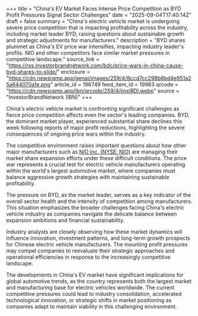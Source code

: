 +++
title = "China's EV Market Faces Intense Price Competition as BYD Profit Pressures Signal Sector Challenges"
date = "2025-09-04T17:40:14Z"
draft = false
summary = "China's electric vehicle market is undergoing severe price competition that is impacting profitability across the industry, including market leader BYD, raising questions about sustainable growth and strategic adjustments for manufacturers."
description = "BYD shares plummet as China's EV price war intensifies, impacting industry leader's profits. NIO and other competitors face similar market pressures in competitive landscape."
source_link = "https://rss.investorbrandnetwork.com/bdc/price-wars-in-china-cause-byd-shares-to-slide/"
enclosure = "https://cdn.newsramp.app/genai/images/259/4/8ccd7cc298b8bd4e951a25a644070a1e.png"
article_id = 196749
feed_item_id = 19983
qrcode = "https://cdn.newsramp.app/ibn/qrcode/259/4/jinxiRDl.webp"
source = "InvestorBrandNetwork (IBN)"
+++

<p>China's electric vehicle market is confronting significant challenges as fierce price competition affects even the sector's leading companies. BYD, the dominant market player, experienced substantial share declines this week following reports of major profit reductions, highlighting the severe consequences of ongoing price wars within the industry.</p><p>The competitive environment raises important questions about how other major manufacturers such as <a href="https://www.nyse.com/quote/XNYS:NIO" rel="nofollow" target="_blank">NIO Inc. (NYSE: NIO)</a> are managing their market share expansion efforts under these difficult conditions. The price war represents a crucial test for electric vehicle manufacturers operating within the world's largest automotive market, where companies must balance aggressive growth strategies with maintaining sustainable profitability.</p><p>The pressure on BYD, as the market leader, serves as a key indicator of the overall sector health and the intensity of competition among manufacturers. This situation emphasizes the broader challenges facing China's electric vehicle industry as companies navigate the delicate balance between expansion ambitions and financial sustainability.</p><p>Industry analysts are closely observing how these market dynamics will influence innovation, investment patterns, and long-term growth prospects for Chinese electric vehicle manufacturers. The mounting profit pressures may compel companies to reevaluate their strategic approaches and operational efficiencies in response to the increasingly competitive landscape.</p><p>The developments in China's EV market have significant implications for global automotive trends, as the country represents both the largest market and manufacturing base for electric vehicles worldwide. The current competitive pressures could lead to industry consolidation, accelerated technological innovation, or strategic shifts in market positioning as companies adapt to maintain viability in this challenging environment.</p>